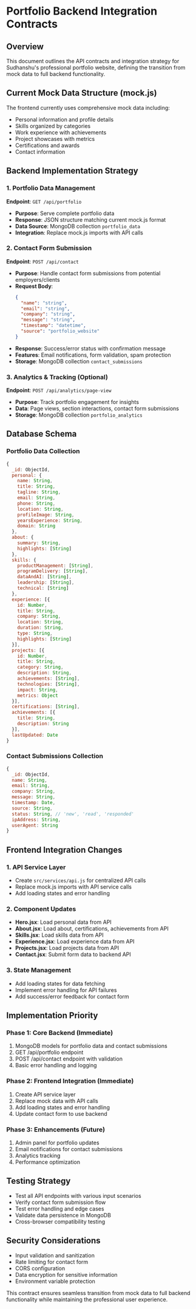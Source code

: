 # Portfolio Backend Integration Contracts

## Overview
This document outlines the API contracts and integration strategy for Sudhanshu's professional portfolio website, defining the transition from mock data to full backend functionality.

## Current Mock Data Structure (mock.js)
The frontend currently uses comprehensive mock data including:
- Personal information and profile details
- Skills organized by categories
- Work experience with achievements
- Project showcases with metrics
- Certifications and awards
- Contact information

## Backend Implementation Strategy

### 1. Portfolio Data Management
**Endpoint**: `GET /api/portfolio`
- **Purpose**: Serve complete portfolio data
- **Response**: JSON structure matching current mock.js format
- **Data Source**: MongoDB collection `portfolio_data`
- **Integration**: Replace mock.js imports with API calls

### 2. Contact Form Submission
**Endpoint**: `POST /api/contact`
- **Purpose**: Handle contact form submissions from potential employers/clients
- **Request Body**:
  ```json
  {
    "name": "string",
    "email": "string", 
    "company": "string",
    "message": "string",
    "timestamp": "datetime",
    "source": "portfolio_website"
  }
  ```
- **Response**: Success/error status with confirmation message
- **Features**: Email notifications, form validation, spam protection
- **Storage**: MongoDB collection `contact_submissions`

### 3. Analytics & Tracking (Optional)
**Endpoint**: `POST /api/analytics/page-view`
- **Purpose**: Track portfolio engagement for insights
- **Data**: Page views, section interactions, contact form submissions
- **Storage**: MongoDB collection `portfolio_analytics`

## Database Schema

### Portfolio Data Collection
```javascript
{
  _id: ObjectId,
  personal: {
    name: String,
    title: String,
    tagline: String,
    email: String,
    phone: String,
    location: String,
    profileImage: String,
    yearsExperience: String,
    domain: String
  },
  about: {
    summary: String,
    highlights: [String]
  },
  skills: {
    productManagement: [String],
    programDelivery: [String],
    dataAndAI: [String],
    leadership: [String],
    technical: [String]
  },
  experience: [{
    id: Number,
    title: String,
    company: String,
    location: String,
    duration: String,
    type: String,
    highlights: [String]
  }],
  projects: [{
    id: Number,
    title: String,
    category: String,
    description: String,
    achievements: [String],
    technologies: [String],
    impact: String,
    metrics: Object
  }],
  certifications: [String],
  achievements: [{
    title: String,
    description: String
  }],
  lastUpdated: Date
}
```

### Contact Submissions Collection
```javascript
{
  _id: ObjectId,
  name: String,
  email: String,
  company: String,
  message: String,
  timestamp: Date,
  source: String,
  status: String, // 'new', 'read', 'responded'
  ipAddress: String,
  userAgent: String
}
```

## Frontend Integration Changes

### 1. API Service Layer
- Create `src/services/api.js` for centralized API calls
- Replace mock.js imports with API service calls
- Add loading states and error handling

### 2. Component Updates
- **Hero.jsx**: Load personal data from API
- **About.jsx**: Load about, certifications, achievements from API  
- **Skills.jsx**: Load skills data from API
- **Experience.jsx**: Load experience data from API
- **Projects.jsx**: Load projects data from API
- **Contact.jsx**: Submit form data to backend API

### 3. State Management
- Add loading states for data fetching
- Implement error handling for API failures
- Add success/error feedback for contact form

## Implementation Priority

### Phase 1: Core Backend (Immediate)
1. MongoDB models for portfolio data and contact submissions
2. GET /api/portfolio endpoint
3. POST /api/contact endpoint with validation
4. Basic error handling and logging

### Phase 2: Frontend Integration (Immediate)
1. Create API service layer
2. Replace mock data with API calls
3. Add loading states and error handling
4. Update contact form to use backend

### Phase 3: Enhancements (Future)
1. Admin panel for portfolio updates
2. Email notifications for contact submissions
3. Analytics tracking
4. Performance optimization

## Testing Strategy
- Test all API endpoints with various input scenarios
- Verify contact form submission flow
- Test error handling and edge cases
- Validate data persistence in MongoDB
- Cross-browser compatibility testing

## Security Considerations
- Input validation and sanitization
- Rate limiting for contact form
- CORS configuration
- Data encryption for sensitive information
- Environment variable protection

This contract ensures seamless transition from mock data to full backend functionality while maintaining the professional user experience.